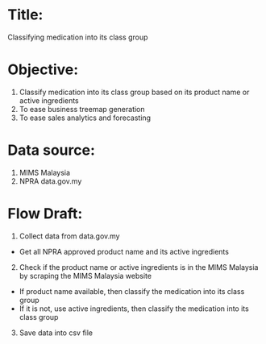 # Title:
Classifying medication into its class group

# Objective:
1. Classify medication into its class group based on its product name or active ingredients
2. To ease business treemap generation
3. To ease sales analytics and forecasting

# Data source:
1. MIMS Malaysia
2. NPRA data.gov.my

# Flow Draft:
1. Collect data from data.gov.my
- Get all NPRA approved product name and its active ingredients
2. Check if the product name or active ingredients is in the MIMS Malaysia by scraping the MIMS Malaysia website
- If product name available, then classify the medication into its class group
- If it is not, use active ingredients, then classify the medication into its class group
3. Save data into csv file
